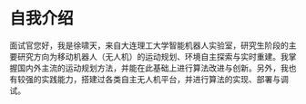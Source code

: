 # 自我介绍
面试官您好，我是徐啸天，来自大连理工大学智能机器人实验室，研究生阶段的主要研究方向为移动机器人（无人机）的运动规划、环境自主探索与实时重建。我掌握国内外主流的运动规划方法，并能在此基础上进行算法改进与创新。另外，我也有较强的实践能力，搭建过各类自主无人机平台，并进行算法的实现、部署与调试。